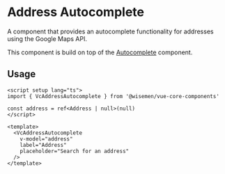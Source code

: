 # Address Autocomplete

A component that provides an autocomplete functionality for addresses using the Google Maps API.

This component is build on top of the [Autocomplete](/packages/components-next/components/autocomplete/autocomplete.html) component.

<ComponentPreview name="address-autocomplete/examples/main" />

## Usage
```vue
<script setup lang="ts">
import { VcAddressAutocomplete } from '@wisemen/vue-core-components'

const address = ref<Address | null>(null)
</script>

<template>
  <VcAddressAutocomplete
    v-model="address"
    label="Address"
    placeholder="Search for an address"
  />
</template>
```

<!-- @include: ./address-autocomplete-meta.md -->
